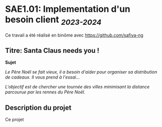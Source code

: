 # SAE1.01: Implementation d'un besoin client <sub>*2023-2024*</sub>

Ce travail a été réalisé en binôme avec https://github.com/safiya-ng

## **Titre: Santa Claus needs you !** 

**Sujet**

*Le Père Noël se fait vieux, il a besoin d'aider pour organiser sa distribution de cadeaux. Il vous prend à l'essai...*

*L'objectif est de chercher une tournée des villes minimisant la distance parcourue par les rennes du Père Noël.*

## Description du projet

Ce projet 
